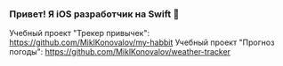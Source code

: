 ### Привет! Я iOS разработчик на Swift 👋

Учебный проект "Трекер привычек": https://github.com/MiklKonovalov/my-habbit
Учебный проект "Прогноз погоды": https://github.com/MiklKonovalov/weather-tracker

<!--
**MiklKonovalov/MiklKonovalov** is a ✨ _special_ ✨ repository because its `README.md` (this file) appears on your GitHub profile.

Here are some ideas to get you started:

- 🔭 I’m currently working on ...
- 🌱 I’m currently learning ...
- 👯 I’m looking to collaborate on ...
- 🤔 I’m looking for help with ...
- 💬 Ask me about ...
- 📫 How to reach me: ...
- 😄 Pronouns: ...
- ⚡ Fun fact: ...
-->
